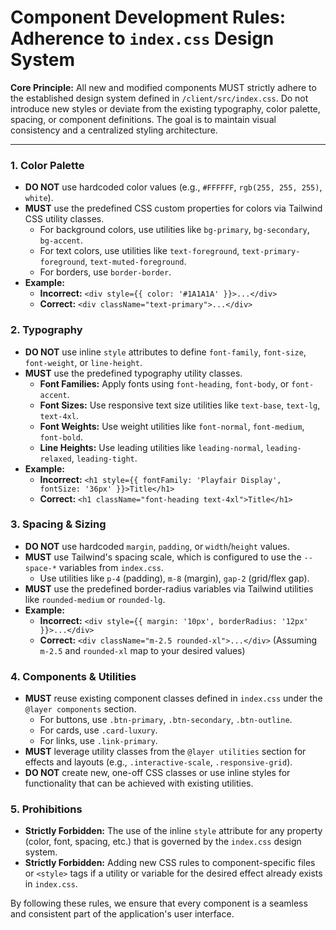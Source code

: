 
# Component Development Rules: Adherence to `index.css` Design System

**Core Principle:** All new and modified components MUST strictly adhere to the established design system defined in `/client/src/index.css`. Do not introduce new styles or deviate from the existing typography, color palette, spacing, or component definitions. The goal is to maintain visual consistency and a centralized styling architecture.

---

### 1. Color Palette

-   **DO NOT** use hardcoded color values (e.g., `#FFFFFF`, `rgb(255, 255, 255)`, `white`).
-   **MUST** use the predefined CSS custom properties for colors via Tailwind CSS utility classes.
    -   For background colors, use utilities like `bg-primary`, `bg-secondary`, `bg-accent`.
    -   For text colors, use utilities like `text-foreground`, `text-primary-foreground`, `text-muted-foreground`.
    -   For borders, use `border-border`.
-   **Example:**
    -   **Incorrect:** `<div style={{ color: '#1A1A1A' }}>...</div>`
    -   **Correct:** `<div className="text-primary">...</div>`

### 2. Typography

-   **DO NOT** use inline `style` attributes to define `font-family`, `font-size`, `font-weight`, or `line-height`.
-   **MUST** use the predefined typography utility classes.
    -   **Font Families:** Apply fonts using `font-heading`, `font-body`, or `font-accent`.
    -   **Font Sizes:** Use responsive text size utilities like `text-base`, `text-lg`, `text-4xl`.
    -   **Font Weights:** Use weight utilities like `font-normal`, `font-medium`, `font-bold`.
    -   **Line Heights:** Use leading utilities like `leading-normal`, `leading-relaxed`, `leading-tight`.
-   **Example:**
    -   **Incorrect:** `<h1 style={{ fontFamily: 'Playfair Display', fontSize: '36px' }}>Title</h1>`
    -   **Correct:** `<h1 className="font-heading text-4xl">Title</h1>`

### 3. Spacing & Sizing

-   **DO NOT** use hardcoded `margin`, `padding`, or `width`/`height` values.
-   **MUST** use Tailwind's spacing scale, which is configured to use the `--space-*` variables from `index.css`.
    -   Use utilities like `p-4` (padding), `m-8` (margin), `gap-2` (grid/flex gap).
-   **MUST** use the predefined border-radius variables via Tailwind utilities like `rounded-medium` or `rounded-lg`.
-   **Example:**
    -   **Incorrect:** `<div style={{ margin: '10px', borderRadius: '12px' }}>...</div>`
    -   **Correct:** `<div className="m-2.5 rounded-xl">...</div>` (Assuming `m-2.5` and `rounded-xl` map to your desired values)

### 4. Components & Utilities

-   **MUST** reuse existing component classes defined in `index.css` under the `@layer components` section.
    -   For buttons, use `.btn-primary`, `.btn-secondary`, `.btn-outline`.
    -   For cards, use `.card-luxury`.
    -   For links, use `.link-primary`.
-   **MUST** leverage utility classes from the `@layer utilities` section for effects and layouts (e.g., `.interactive-scale`, `.responsive-grid`).
-   **DO NOT** create new, one-off CSS classes or use inline styles for functionality that can be achieved with existing utilities.

### 5. Prohibitions

-   **Strictly Forbidden:** The use of the inline `style` attribute for any property (color, font, spacing, etc.) that is governed by the `index.css` design system.
-   **Strictly Forbidden:** Adding new CSS rules to component-specific files or `<style>` tags if a utility or variable for the desired effect already exists in `index.css`.

By following these rules, we ensure that every component is a seamless and consistent part of the application's user interface.
